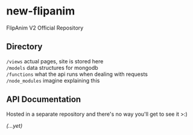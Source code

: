# new-flipanim

FlipAnim V2 Official Repository

## Directory
`/views` actual pages, site is stored here <br>
`/models` data structures for mongodb<br>
`/functions` what the api runs when dealing with requests<br>
`/node_modules` imagine explaining this<br>


## API Documentation
Hosted in a separate repository and there's no way you'll get to see it >:)

*(...yet)*
